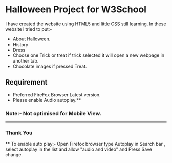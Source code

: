# Halloween Project for W3School
I have created the website using HTML5 and little CSS still learning. In these website i tried to put:-
* About Halloween.
* History
* Dress 
* Choose one Trick or treat if trick selected it will open a new webpage in another tab.
* Chocolate images if pressed Treat.

## Requirement
* Preferred FireFox Browser Latest version.
* Please enable Audio autoplay.**

### Note:- Not optimised for Mobile View.
---
### Thank You

** To enable auto play:- Open Firefox browser type Autoplay in Search bar , select autoplay in the list and allow "audio and video" and Press Save change.